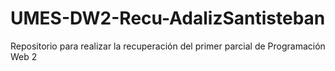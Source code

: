 # UMES-DW2-Recu-AdalizSantisteban
Repositorio para realizar la recuperación del primer parcial de Programación Web 2
